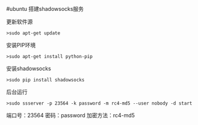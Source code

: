 #ubuntu 搭建shadowsocks服务

更新软件源

```
>sudo apt-get update
```

安装PIP环境

```
>sudo apt-get install python-pip
```
安装shadowsocks

```
>sudo pip install shadowsocks
```
后台运行

```
>sudo ssserver -p 23564 -k password -m rc4-md5 --user nobody -d start
```
端口号：23564
密码：password
加密方法：rc4-md5